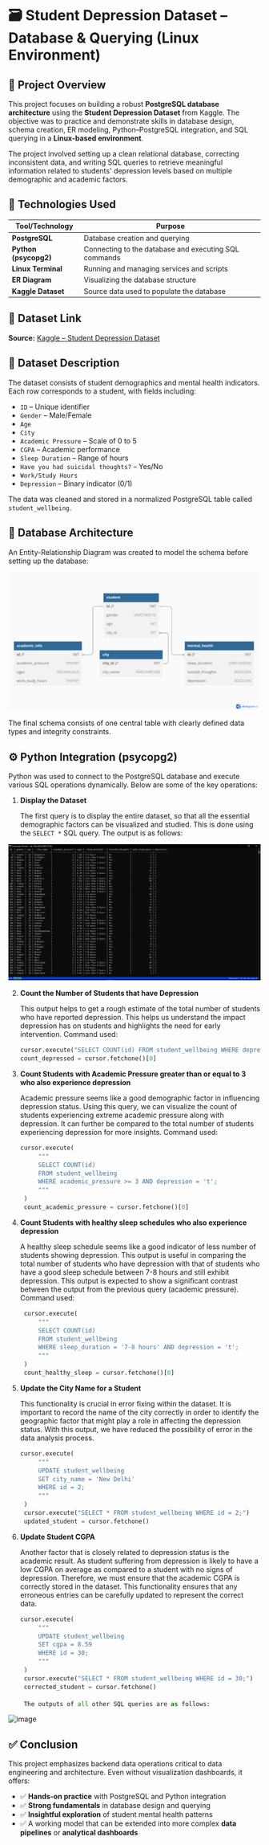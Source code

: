# 🗃️ Student Depression Dataset – Database & Querying (Linux Environment)

## 📁 Project Overview

This project focuses on building a robust **PostgreSQL database architecture** using the **Student Depression Dataset** from Kaggle. The objective was to practice and demonstrate skills in database design, schema creation, ER modeling, Python–PostgreSQL integration, and SQL querying in a **Linux-based environment**.

The project involved setting up a clean relational database, correcting inconsistent data, and writing SQL queries to retrieve meaningful information related to students' depression levels based on multiple demographic and academic factors.

## 🧮 Technologies Used

| Tool/Technology     | Purpose                                              |
|---------------------|------------------------------------------------------|
| **PostgreSQL**      | Database creation and querying                       |
| **Python (psycopg2)** | Connecting to the database and executing SQL commands |
| **Linux Terminal**  | Running and managing services and scripts            |
| **ER Diagram**      | Visualizing the database structure                   |
| **Kaggle Dataset**  | Source data used to populate the database            |

## 🔗 Dataset Link

**Source:** [Kaggle – Student Depression Dataset](https://www.kaggle.com/datasets/hopesb/student-depression-dataset)

## 🧠 Dataset Description

The dataset consists of student demographics and mental health indicators. Each row corresponds to a student, with fields including:

- `ID` – Unique identifier  
- `Gender` – Male/Female  
- `Age`  
- `City`  
- `Academic Pressure` – Scale of 0 to 5  
- `CGPA` – Academic performance  
- `Sleep Duration` – Range of hours  
- `Have you had suicidal thoughts?` – Yes/No  
- `Work/Study Hours`  
- `Depression` – Binary indicator (0/1)  

The data was cleaned and stored in a normalized PostgreSQL table called `student_wellbeing`.

## 🧱 Database Architecture

An Entity-Relationship Diagram was created to model the schema before setting up the database:

![ER Diagram](er_diagram.PNG)

The final schema consists of one central table with clearly defined data types and integrity constraints.

## ⚙️ Python Integration (psycopg2)

Python was used to connect to the PostgreSQL database and execute various SQL operations dynamically. Below are some of the key operations:

1. **Display the Dataset**

   The first query is to display the entire dataset, so that all the essential demographic factors can be visualized and studied. 
This is done using the `SELECT *` SQL query. The output is as follows:

![image](functionality1.PNG)

2. **Count the Number of Students that have Depression**

   This output helps to get a rough estimate of the total number of students who have reported depression. This helps us understand the impact depression has on students and highlights the need for early intervention. Command used:

   ```python
   cursor.execute("SELECT COUNT(id) FROM student_wellbeing WHERE depression = 't';")
   count_depressed = cursor.fetchone()[0]

3. **Count Students with Academic Pressure greater than or equal to 3 who also experience depression**

   Academic pressure seems like a good demographic factor in influencing depression status. Using this query, we can visualize the count of students experiencing extreme academic pressure along with depression. It can further be compared to the total number of students experiencing depression for more insights. Command used:
   
   ```python
   cursor.execute(
        """
        SELECT COUNT(id) 
        FROM student_wellbeing 
        WHERE academic_pressure >= 3 AND depression = 't';
        """
    )
    count_academic_pressure = cursor.fetchone()[0]

4. **Count Students with healthy sleep schedules who also experience depression**

   A healthy sleep schedule seems like a good indicator of less number of students showing depression. This output is useful in comparing the total number of students who have depression with that of students who have a good sleep schedule between 7-8 hours and still exhibit depression. This output is expected to show a significant contrast between the output from the previous query (academic pressure). Command used:
   
   ```python
    cursor.execute(
        """
        SELECT COUNT(id) 
        FROM student_wellbeing 
        WHERE sleep_duration = '7-8 hours' AND depression = 't';
        """
    )
    count_healthy_sleep = cursor.fetchone()[0]

5. **Update the City Name for a Student**

   This functionality is crucial in error fixing within the dataset. It is important to record the name of the city correctly in order to identify the geographic factor that might play a role in affecting the depression status. With this output, we have reduced the possibility of error in the data analysis process.

   ```python
   cursor.execute(
        """
        UPDATE student_wellbeing 
        SET city_name = 'New Delhi' 
        WHERE id = 2;
        """
    )
    cursor.execute("SELECT * FROM student_wellbeing WHERE id = 2;")
    updated_student = cursor.fetchone()


6. **Update Student CGPA**

   Another factor that is closely related to depression status is the academic result. As student suffering from depression is likely to have a low CGPA on average as compared to a student with no signs of depression. Therefore, we must ensure that the academic CGPA is correctly stored in the dataset. This functionality ensures that any erroneous entries can be carefully updated to represent the correct data.

   ```python
   cursor.execute(
        """
        UPDATE student_wellbeing 
        SET cgpa = 8.59 
        WHERE id = 30;
        """
    )
    cursor.execute("SELECT * FROM student_wellbeing WHERE id = 30;")
    corrected_student = cursor.fetchone()

    The outputs of all other SQL queries are as follows:

![image](all_functionalities.PNG)

## ✅ Conclusion

This project emphasizes backend data operations critical to data engineering and architecture. Even without visualization dashboards, it offers:

- ✅ **Hands-on practice** with PostgreSQL and Python integration  
- ✅ **Strong fundamentals** in database design and querying  
- ✅ **Insightful exploration** of student mental health patterns  
- ✅ A working model that can be extended into more complex **data pipelines** or **analytical dashboards**
